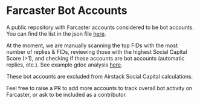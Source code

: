 # Farcaster Bot Accounts
A public repository with Farcaster accounts considered to be bot accounts. You can find the list in the json file [here](https://github.com/Airstack-xyz/farcaster-bots/blob/main/farcaster-bots.json).

At the moment, we are manually scanning the top FIDs with the most number of replies & FIDs, reviewing those with the highest Social Capital Score (>1), and checking if those accounts are bot accounts (automatic replies, etc.). See example gdoc analysis [here](https://docs.google.com/spreadsheets/d/1FRvE2WbeqCWX3D0OjljYE7RzuIGmeynk6AfFeOwWbDM/edit?usp=sharing).

These bot accounts are excluded from Airstack Social Capital calculations.

Feel free to raise a PR to add more accounts to track overall bot activity on Farcaster, or ask to be included as a contributor. 
